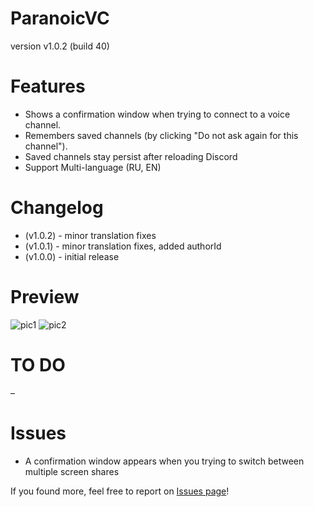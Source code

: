 # ParanoicVC
version v1.0.2 (build 40)
# Features
  * Shows a confirmation window when trying to connect to a voice channel.
  * Remembers saved channels (by clicking "Do not ask again for this channel").
  * Saved channels stay persist after reloading Discord
  * Support Multi-language (RU, EN)

# Changelog
* (v1.0.2) - minor translation fixes
* (v1.0.1) - minor translation fixes, added authorId
* (v1.0.0) - initial release



# Preview
![pic1](https://github.com/user-attachments/assets/216a7124-511f-4c1f-a1d4-f248da77f218) ![pic2](https://github.com/user-attachments/assets/e9947ea6-8a58-4d2c-97a7-0e077cbd49d4)

# TO DO
–

# Issues
* A confirmation window appears when you trying to switch between multiple screen shares

If you found more, feel free to report on [Issues page](https://github.com/notfence/BDplugins/issues)!
